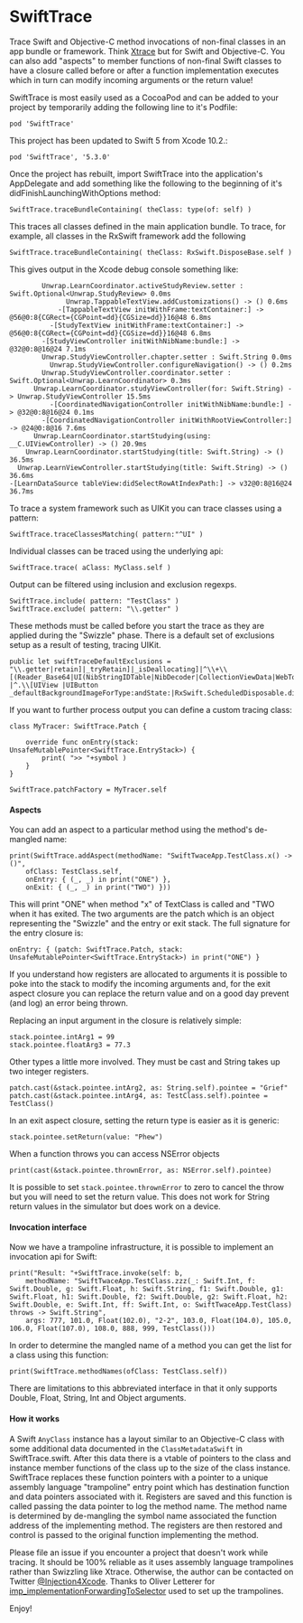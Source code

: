 # SwiftTrace

Trace Swift and Objective-C method invocations of non-final classes in an app bundle or framework.
Think [Xtrace](https://github.com/johnno1962/Xtrace) but for Swift and Objective-C. You can also 
add "aspects" to member functions of non-final Swift classes to have a closure called before or after
a function implementation executes which in turn can modify incoming arguments or the return value!

SwiftTrace is most easily used as a CocoaPod and can be added to your project by temporarily adding the
following line to it's Podfile:

    pod 'SwiftTrace'

This project has been updated to Swift 5 from Xcode 10.2.:

    pod 'SwiftTrace', '5.3.0'

Once the project has rebuilt, import SwiftTrace into the application's AppDelegate and add something like
the following to the beginning of it's didFinishLaunchingWithOptions method:

    SwiftTrace.traceBundleContaining( theClass: type(of: self) )

This traces all classes defined in the main application bundle.
To trace, for example, all classes in the RxSwift framework add the following

    SwiftTrace.traceBundleContaining( theClass: RxSwift.DisposeBase.self )

This gives output in the Xcode debug console something like:

            Unwrap.LearnCoordinator.activeStudyReview.setter : Swift.Optional<Unwrap.StudyReview> 0.0ms
                  Unwrap.TappableTextView.addCustomizations() -> () 0.6ms
                -[TappableTextView initWithFrame:textContainer:] -> @56@0:8{CGRect={CGPoint=dd}{CGSize=dd}}16@48 6.8ms
              -[StudyTextView initWithFrame:textContainer:] -> @56@0:8{CGRect={CGPoint=dd}{CGSize=dd}}16@48 6.8ms
            -[StudyViewController initWithNibName:bundle:] -> @32@0:8@16@24 7.1ms
            Unwrap.StudyViewController.chapter.setter : Swift.String 0.0ms
              Unwrap.StudyViewController.configureNavigation() -> () 0.2ms
            Unwrap.StudyViewController.coordinator.setter : Swift.Optional<Unwrap.LearnCoordinator> 0.3ms
          Unwrap.LearnCoordinator.studyViewController(for: Swift.String) -> Unwrap.StudyViewController 15.5ms
              -[CoordinatedNavigationController initWithNibName:bundle:] -> @32@0:8@16@24 0.1ms
            -[CoordinatedNavigationController initWithRootViewController:] -> @24@0:8@16 7.6ms
          Unwrap.LearnCoordinator.startStudying(using: __C.UIViewController) -> () 20.9ms
        Unwrap.LearnCoordinator.startStudying(title: Swift.String) -> () 36.5ms
      Unwrap.LearnViewController.startStudying(title: Swift.String) -> () 36.6ms
    -[LearnDataSource tableView:didSelectRowAtIndexPath:] -> v32@0:8@16@24 36.7ms

To trace a system framework such as UIKit you can trace classes using a pattern:

    SwiftTrace.traceClassesMatching( pattern:"^UI" )

Individual classes can be traced using the underlying api:

    SwiftTrace.trace( aClass: MyClass.self )

Output can be filtered using inclusion and exclusion regexps. 

    SwiftTrace.include( pattern: "TestClass" )
    SwiftTrace.exclude( pattern: "\\.getter" )

These methods must be called before you start the trace as they are applied during the "Swizzle" phase.
There is a default set of exclusions setup as a result of testing, tracing UIKit.
                      
    public let swiftTraceDefaultExclusions = "\\.getter|retain]|_tryRetain]|_isDeallocating]|^\\+\\[(Reader_Base64|UI(NibStringIDTable|NibDecoder|CollectionViewData|WebTouchEventsGestureRecognizer)) |^.\\[UIView |UIButton _defaultBackgroundImageForType:andState:|RxSwift.ScheduledDisposable.dispose"

If you want to further process output you can define a custom tracing class:

    class MyTracer: SwiftTrace.Patch {

        override func onEntry(stack: UnsafeMutablePointer<SwiftTrace.EntryStack>) {
            print( ">> "+symbol )
        }
    }
    
    SwiftTrace.patchFactory = MyTracer.self
    
#### Aspects

You can add an aspect to a particular method using the method's de-mangled name:

    print(SwiftTrace.addAspect(methodName: "SwiftTwaceApp.TestClass.x() -> ()",
    	ofClass: TestClass.self,
    	onEntry: { (_, _) in print("ONE") },
    	onExit: { (_, _) in print("TWO") }))

This will print "ONE" when method "x" of TextClass is called and "TWO when it has exited. The
two arguments are the patch which is an object representing the "Swizzle" and the entry or 
exit stack. The full signature for the entry closure is:

    onEntry: { (patch: SwiftTrace.Patch, stack: UnsafeMutablePointer<SwiftTrace.EntryStack>) in print("ONE") }

If you understand how registers are allocated to arguments it is possible to poke into the
stack to modify the incoming arguments and, for the exit aspect closure you can replace
the return value and on a good day prevent (and log) an error being thrown.

Replacing an input argument in the closure is relatively simple:

    stack.pointee.intArg1 = 99
    stack.pointee.floatArg3 = 77.3
    
Other types a little more involved. They must be cast and String takes up two integer registers.

    patch.cast(&stack.pointee.intArg2, as: String.self).pointee = "Grief"
    patch.cast(&stack.pointee.intArg4, as: TestClass.self).pointee = TestClass()
    
In an exit aspect closure, setting the return type is easier as it is generic:

    stack.pointee.setReturn(value: "Phew")

When a function throws you can access NSError objects

    print(cast(&stack.pointee.thrownError, as: NSError.self).pointee)
    
It is possible to set `stack.pointee.thrownError` to zero to cancel the throw but you will need to set
the return value. This does not work for String return values in the simulator but does work on a device.

#### Invocation interface

Now we have a trampoline infrastructure, it is possible to implement an invocation api for Swift:

    print("Result: "+SwiftTrace.invoke(self: b,
        methodName: "SwiftTwaceApp.TestClass.zzz(_: Swift.Int, f: Swift.Double, g: Swift.Float, h: Swift.String, f1: Swift.Double, g1: Swift.Float, h1: Swift.Double, f2: Swift.Double, g2: Swift.Float, h2: Swift.Double, e: Swift.Int, ff: Swift.Int, o: SwiftTwaceApp.TestClass) throws -> Swift.String",
        args: 777, 101.0, Float(102.0), "2-2", 103.0, Float(104.0), 105.0, 106.0, Float(107.0), 108.0, 888, 999, TestClass()))

In order to determine the mangled name of a method you can get the list for a class 
using this function:

    print(SwiftTrace.methodNames(ofClass: TestClass.self))

There are limitations to this abbreviated interface in that it only supports Double, Float,
String, Int and Object arguments.

#### How it works
                      
A Swift `AnyClass` instance has a layout similar to an Objective-C class with some
additional data documented in the `ClassMetadataSwift` in SwiftTrace.swift. After this data
there is a vtable of pointers to the class and instance member functions of the class up to
the size of the class instance. SwiftTrace replaces these function pointers with a pointer
to a unique assembly language "trampoline" entry point which has destination function and
data pointers associated with it. Registers are saved and this function is called passing
the data pointer to log the method name. The method name is determined by de-mangling the
symbol name associated the function address of the implementing method. The registers are
then restored and control is passed to the original function implementing the method. 
 
Please file an issue if you encounter a project that doesn't work while tracing. It should
be 100% reliable as it uses assembly language trampolines rather than Swizzling like Xtrace.
Otherwise, the author can be contacted on Twitter [@Injection4Xcode](https://twitter.com/@Injection4Xcode). 
Thanks to Oliver Letterer for [imp_implementationForwardingToSelector](https://github.com/OliverLetterer/imp_implementationForwardingToSelector)
used to set up the trampolines.

Enjoy!
